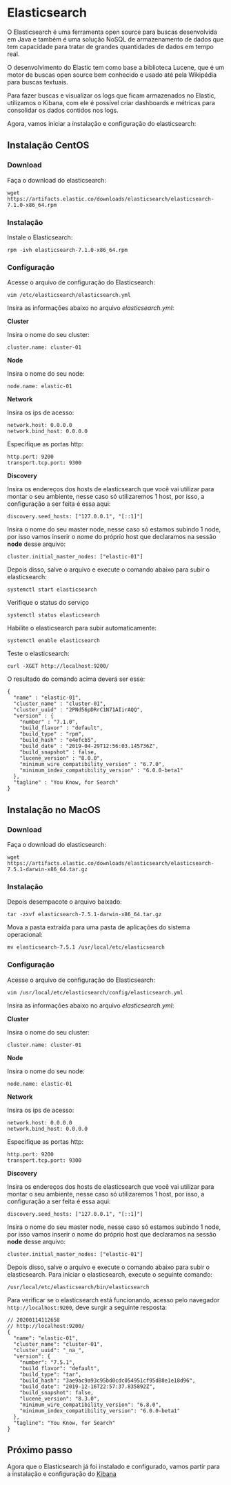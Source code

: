 # Elasticsearch

O Elasticsearch é uma ferramenta open source para buscas desenvolvida em Java e também é uma solução NoSQL de armazenamento de dados que tem capacidade para tratar de grandes quantidades de dados em tempo real.

O desenvolvimento do Elastic tem como base a biblioteca Lucene, que é um motor de buscas open source bem conhecido e usado até pela Wikipédia para buscas textuais.

Para fazer buscas e visualizar os logs que ficam armazenados no Elastic, utilizamos o Kibana, com ele é possível criar dashboards e métricas para consolidar os dados contidos nos logs.

Agora, vamos iniciar a instalação e configuração do elasticsearch:

## Instalação CentOS

### Download
Faça o download do elasticsearch: 
```
wget https://artifacts.elastic.co/downloads/elasticsearch/elasticsearch-7.1.0-x86_64.rpm
```

### Instalação

Instale o Elasticsearch: 
```
rpm -ivh elasticsearch-7.1.0-x86_64.rpm
```

### Configuração

Acesse o arquivo de configuração do Elasticsearch: 
```
vim /etc/elasticsearch/elasticsearch.yml
```
Insira as informações abaixo no arquivo *elasticsearch.yml*:

**Cluster**

Insira o nome do seu cluster: 
```
cluster.name: cluster-01
```

**Node**

Insira o nome do seu node: 
```
node.name: elastic-01
```

**Network**

Insira os ips de acesso:

    network.host: 0.0.0.0
    network.bind_host: 0.0.0.0

Especifique as portas http:

    http.port: 9200
    transport.tcp.port: 9300

**Discovery**

Insira os endereços dos hosts de elasticsearch que você vai utilizar para montar o seu ambiente, nesse caso só utilizaremos 1 host, por isso, a configuração a ser feita é essa aqui:
```
discovery.seed_hosts: ["127.0.0.1", "[::1]"]
```
Insira o nome do seu master node, nesse caso só estamos subindo 1 node, por isso vamos inserir o nome do próprio host que declaramos na sessão **node** desse arquivo:
```
cluster.initial_master_nodes: ["elastic-01"]
```
Depois disso, salve o arquivo e execute o comando abaixo para subir o elasticsearch:
```
systemctl start elasticsearch
```
Verifique o status do serviço
```
systemctl status elasticsearch
```
Habilite o elasticsearch para subir automaticamente: 
```
systemctl enable elasticsearch
```
Teste o elasticsearch: 
```
curl -XGET http://localhost:9200/
```

O resultado do comando acima deverá ser esse: 
```
{
  "name" : "elastic-01",
  "cluster_name" : "cluster-01",
  "cluster_uuid" : "2PNd56pDRrC1N71AIirAQQ",
  "version" : {
    "number" : "7.1.0",
    "build_flavor" : "default",
    "build_type" : "rpm",
    "build_hash" : "e4efcb5",
    "build_date" : "2019-04-29T12:56:03.145736Z",
    "build_snapshot" : false,
    "lucene_version" : "8.0.0",
    "minimum_wire_compatibility_version" : "6.7.0",
    "minimum_index_compatibility_version" : "6.0.0-beta1"
  },
  "tagline" : "You Know, for Search"
}
```

## Instalação no MacOS

### Download

Faça o download do elasticsearch:
```
wget https://artifacts.elastic.co/downloads/elasticsearch/elasticsearch-7.5.1-darwin-x86_64.tar.gz
```

### Instalação
Depois desempacote o arquivo baixado:
```
tar -zxvf elasticsearch-7.5.1-darwin-x86_64.tar.gz
```
Mova a pasta extraída para uma pasta de aplicações do sistema operacional:
```
mv elasticsearch-7.5.1 /usr/local/etc/elasticsearch
```

### Configuração

Acesse o arquivo de configuração do Elasticsearch: 
```
vim /usr/local/etc/elasticsearch/config/elasticsearch.yml
```
Insira as informações abaixo no arquivo *elasticsearch.yml*:

**Cluster**

Insira o nome do seu cluster: 
```
cluster.name: cluster-01
```

**Node**

Insira o nome do seu node: 
```
node.name: elastic-01
```

**Network**

Insira os ips de acesso:

    network.host: 0.0.0.0
    network.bind_host: 0.0.0.0

Especifique as portas http:

    http.port: 9200
    transport.tcp.port: 9300

**Discovery**

Insira os endereços dos hosts de elasticsearch que você vai utilizar para montar o seu ambiente, nesse caso só utilizaremos 1 host, por isso, a configuração a ser feita é essa aqui:
```
discovery.seed_hosts: ["127.0.0.1", "[::1]"]
```
Insira o nome do seu master node, nesse caso só estamos subindo 1 node, por isso vamos inserir o nome do próprio host que declaramos na sessão **node** desse arquivo:
```
cluster.initial_master_nodes: ["elastic-01"]
```
Depois disso, salve o arquivo e execute o comando abaixo para subir o elasticsearch. Para iniciar o elasticsearch, execute o seguinte comando:
```
/usr/local/etc/elasticsearch/bin/elasticsearch
```
Para verificar se o elasticsearch está funcionando, acesso pelo navegador `http://localhost:9200`, deve surgir a seguinte resposta:
```
// 20200114112658
// http://localhost:9200/
{
  "name": "elastic-01",
  "cluster_name": "cluster-01",
  "cluster_uuid": "_na_",
  "version": {
    "number": "7.5.1",
    "build_flavor": "default",
    "build_type": "tar",
    "build_hash": "3ae9ac9a93c95bd0cdc054951cf95d88e1e18d96",
    "build_date": "2019-12-16T22:57:37.835892Z",
    "build_snapshot": false,
    "lucene_version": "8.3.0",
    "minimum_wire_compatibility_version": "6.8.0",
    "minimum_index_compatibility_version": "6.0.0-beta1"
  },
  "tagline": "You Know, for Search"
}
```

## Próximo passo
Agora que o Elasticsearch já foi instalado e configurado, vamos partir para a instalação e configuração do [Kibana](https://github.com/sysadminas/elastic-zero-to-hero/blob/master/lab/kibana.md)
